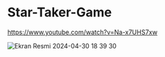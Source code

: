 # Star-Taker-Game

https://www.youtube.com/watch?v=Na-x7UHS7xw

![Ekran Resmi 2024-04-30 18 39 30](https://github.com/ccigdemavci/Star-Taker-Game/assets/92391215/613e4733-edaf-45e5-8ff2-a811e786c2ee)
